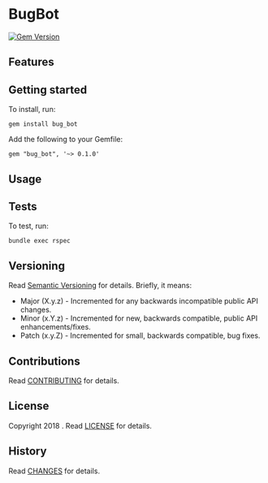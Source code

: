 # BugBot

[![Gem Version](https://badge.fury.io/rb/bug_bot.svg)](http://badge.fury.io/rb/bug_bot)

## Features

## Getting started

To install, run:

    gem install bug_bot

Add the following to your Gemfile:

    gem "bug_bot", '~> 0.1.0'

## Usage

## Tests

To test, run:

    bundle exec rspec

## Versioning

Read [Semantic Versioning](https://semver.org) for details. Briefly, it means:

- Major (X.y.z) - Incremented for any backwards incompatible public API changes.
- Minor (x.Y.z) - Incremented for new, backwards compatible, public API enhancements/fixes.
- Patch (x.y.Z) - Incremented for small, backwards compatible, bug fixes.

## Contributions

Read [CONTRIBUTING](CONTRIBUTING.md) for details.

## License

Copyright 2018 []().
Read [LICENSE](LICENSE.md) for details.

## History

Read [CHANGES](CHANGES.md) for details.
